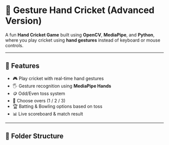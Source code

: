 # 🏏 Gesture Hand Cricket (Advanced Version)

A fun **Hand Cricket Game** built using **OpenCV**, **MediaPipe**, and **Python**, where you play cricket using **hand gestures** instead of keyboard or mouse controls.

---

## 🚀 Features
- 🎮 Play cricket with real-time hand gestures
- 🖐️ Gesture recognition using **MediaPipe Hands**
- 🪙 Odd/Even toss system
- 🏏 Choose overs (1 / 2 / 3)
- 🏆 Batting & Bowling options based on toss
- 📊 Live scoreboard & match result

---

## 📂 Folder Structure
